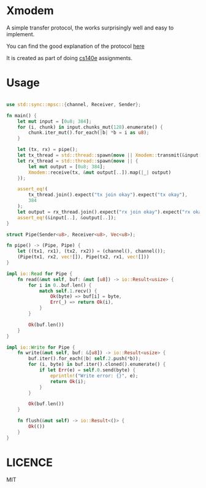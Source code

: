# Xmodem

A simple transfer protocol, the works surprisingly well and easy to implement.

You can find the good explanation of the protocol [here](https://cs140e.sergio.bz/assignments/1-shell/data/XMODEM.txt)

It is created as part of doing [cs140e](https://cs140e.sergio.bz/assignments/1-shell/#subphase-c-xmodem) assignments.

# Usage
```rust

use std::sync::mpsc::{channel, Receiver, Sender};

fn main() {
    let mut input = [0u8; 384];
    for (i, chunk) in input.chunks_mut(128).enumerate() {
        chunk.iter_mut().for_each(|b| *b = i as u8);
    }

    let (tx, rx) = pipe();
    let tx_thread = std::thread::spawn(move || Xmodem::transmit(&input[..], rx));
    let rx_thread = std::thread::spawn(move || {
        let mut output = [0u8; 384];
        Xmodem::receive(tx, &mut output[..]).map(|_| output)
    });

    assert_eq!(
        tx_thread.join().expect("tx join okay").expect("tx okay"),
        384
    );
    let output = rx_thread.join().expect("rx join okay").expect("rx okay");
    assert_eq!(&input[..], &output[..]);
}

struct Pipe(Sender<u8>, Receiver<u8>, Vec<u8>);

fn pipe() -> (Pipe, Pipe) {
    let ((tx1, rx1), (tx2, rx2)) = (channel(), channel());
    (Pipe(tx1, rx2, vec![]), Pipe(tx2, rx1, vec![]))
}

impl io::Read for Pipe {
    fn read(&mut self, buf: &mut [u8]) -> io::Result<usize> {
        for i in 0..buf.len() {
            match self.1.recv() {
                Ok(byte) => buf[i] = byte,
                Err(_) => return Ok(i),
            }
        }

        Ok(buf.len())
    }
}

impl io::Write for Pipe {
    fn write(&mut self, buf: &[u8]) -> io::Result<usize> {
        buf.iter().for_each(|b| self.2.push(*b));
        for (i, byte) in buf.iter().cloned().enumerate() {
            if let Err(e) = self.0.send(byte) {
                eprintln!("Write error: {}", e);
                return Ok(i);
            }
        }

        Ok(buf.len())
    }

    fn flush(&mut self) -> io::Result<()> {
        Ok(())
    }
}
```

# LICENCE

MIT
